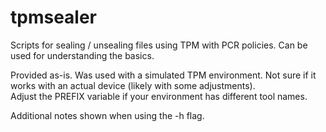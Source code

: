 # tpmsealer
Scripts for sealing / unsealing files using TPM with PCR policies. Can be used for understanding the basics.  

Provided as-is. Was used with a simulated TPM environment. Not sure if it works with an actual device (likely with some adjustments).  
Adjust the PREFIX variable if your environment has different tool names.  

Additional notes shown when using the -h flag.

